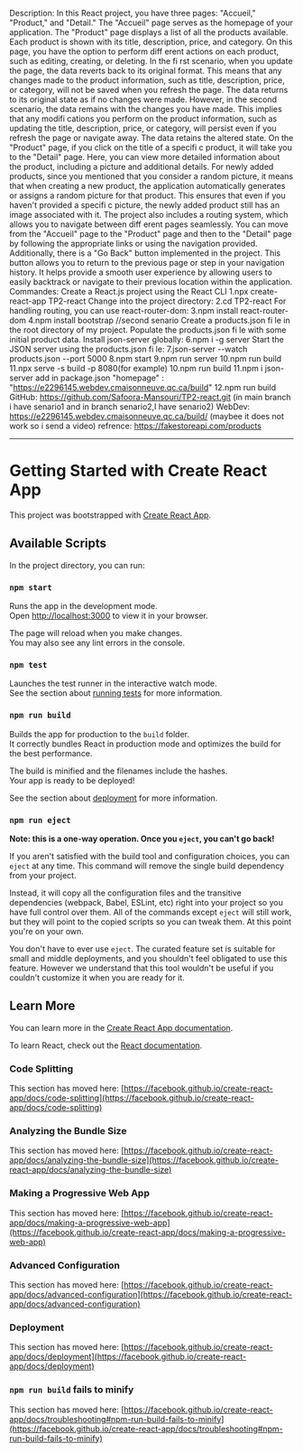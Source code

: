 Description:
In this React project, you have three pages: "Accueil," "Product,"
and "Detail." The "Accueil" page serves as the homepage of
your application. The "Product" page displays a list of all the
products available. Each product is shown with its title, description, price,
and category. On this page, you have the option to perform diff erent actions on
each product, such as editing, creating, or deleting. In the fi rst scenario,
when you update the page, the data reverts back to its original format. This
means that any changes made to the product information, such as title,
description, price, or category, will not be saved when you refresh the page.
The data returns to its original state as if no changes were made. However, in
the second scenario, the data remains with the changes you have made. This
implies that any modifi cations you perform on the product information, such as
updating the title, description, price, or category, will persist even if you
refresh the page or navigate away. The data retains the altered state. On the
"Product" page, if you click on the title of a specifi c product, it
will take you to the "Detail" page. Here, you can view more detailed
information about the product, including a picture and additional details. For
newly added products, since you mentioned that you consider a random picture,
it means that when creating a new product, the application automatically
generates or assigns a random picture for that product. This ensures that even
if you haven't provided a specifi c picture, the newly added product still has an
image associated with it. The project also includes a routing system, which
allows you to navigate between diff erent pages seamlessly. You can move from
the "Accueil" page to the "Product" page and then to the
"Detail" page by following the appropriate links or using the
navigation provided. Additionally, there is a "Go Back" button
implemented in the project. This button allows you to return to the previous
page or step in your navigation history. It helps provide a smooth user
experience by allowing users to easily backtrack or navigate to their previous
location within the application.
Commandes:
Create a React.js project using the React CLI
1.npx create-react-app TP2-react
Change into the project directory:
2.cd TP2-react
For handling routing, you can use react-router-dom:
3.npm install react-router-dom
4.npm install bootstrap
//second senario
Create a products.json fi le in the root directory of my project.
Populate the products.json fi le with some initial product data.
Install json-server globally:
6.npm i -g server
Start the JSON server
using the products.json fi le:
7.json-server --watch products.json --port 5000
8.npm start
9.npm run server
10.npm run build
11.npx serve -s build -p 8080(for example)
10.npm run build
11.npm i json-server
add in package.json
"homepage" : "https://e2296145.webdev.cmaisonneuve.qc.ca/build"
12.npm run build
GitHub:
https://github.com/Safoora-Mansouri/TP2-react.git
(in main branch i have senario1 and in branch senario2,I have senario2)
WebDev:
https://e2296145.webdev.cmaisonneuve.qc.ca/build/
(maybee it does not work so i send a video)
refrence:
https://fakestoreapi.com/products

----------------------------------------------------------------------------------------------------------
# Getting Started with Create React App

This project was bootstrapped with [Create React App](https://github.com/facebook/create-react-app).

## Available Scripts

In the project directory, you can run:

### `npm start`

Runs the app in the development mode.\
Open [http://localhost:3000](http://localhost:3000) to view it in your browser.

The page will reload when you make changes.\
You may also see any lint errors in the console.

### `npm test`

Launches the test runner in the interactive watch mode.\
See the section about [running tests](https://facebook.github.io/create-react-app/docs/running-tests) for more information.

### `npm run build`

Builds the app for production to the `build` folder.\
It correctly bundles React in production mode and optimizes the build for the best performance.

The build is minified and the filenames include the hashes.\
Your app is ready to be deployed!

See the section about [deployment](https://facebook.github.io/create-react-app/docs/deployment) for more information.

### `npm run eject`

**Note: this is a one-way operation. Once you `eject`, you can't go back!**

If you aren't satisfied with the build tool and configuration choices, you can `eject` at any time. This command will remove the single build dependency from your project.

Instead, it will copy all the configuration files and the transitive dependencies (webpack, Babel, ESLint, etc) right into your project so you have full control over them. All of the commands except `eject` will still work, but they will point to the copied scripts so you can tweak them. At this point you're on your own.

You don't have to ever use `eject`. The curated feature set is suitable for small and middle deployments, and you shouldn't feel obligated to use this feature. However we understand that this tool wouldn't be useful if you couldn't customize it when you are ready for it.

## Learn More

You can learn more in the [Create React App documentation](https://facebook.github.io/create-react-app/docs/getting-started).

To learn React, check out the [React documentation](https://reactjs.org/).

### Code Splitting

This section has moved here: [https://facebook.github.io/create-react-app/docs/code-splitting](https://facebook.github.io/create-react-app/docs/code-splitting)

### Analyzing the Bundle Size

This section has moved here: [https://facebook.github.io/create-react-app/docs/analyzing-the-bundle-size](https://facebook.github.io/create-react-app/docs/analyzing-the-bundle-size)

### Making a Progressive Web App

This section has moved here: [https://facebook.github.io/create-react-app/docs/making-a-progressive-web-app](https://facebook.github.io/create-react-app/docs/making-a-progressive-web-app)

### Advanced Configuration

This section has moved here: [https://facebook.github.io/create-react-app/docs/advanced-configuration](https://facebook.github.io/create-react-app/docs/advanced-configuration)

### Deployment

This section has moved here: [https://facebook.github.io/create-react-app/docs/deployment](https://facebook.github.io/create-react-app/docs/deployment)

### `npm run build` fails to minify

This section has moved here: [https://facebook.github.io/create-react-app/docs/troubleshooting#npm-run-build-fails-to-minify](https://facebook.github.io/create-react-app/docs/troubleshooting#npm-run-build-fails-to-minify)
